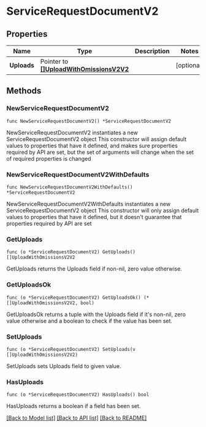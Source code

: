 # ServiceRequestDocumentV2

## Properties

Name | Type | Description | Notes
------------ | ------------- | ------------- | -------------
**Uploads** | Pointer to [**[]UploadWithOmissionsV2V2**](UploadWithOmissionsV2V2.md) |  | [optional] 

## Methods

### NewServiceRequestDocumentV2

`func NewServiceRequestDocumentV2() *ServiceRequestDocumentV2`

NewServiceRequestDocumentV2 instantiates a new ServiceRequestDocumentV2 object
This constructor will assign default values to properties that have it defined,
and makes sure properties required by API are set, but the set of arguments
will change when the set of required properties is changed

### NewServiceRequestDocumentV2WithDefaults

`func NewServiceRequestDocumentV2WithDefaults() *ServiceRequestDocumentV2`

NewServiceRequestDocumentV2WithDefaults instantiates a new ServiceRequestDocumentV2 object
This constructor will only assign default values to properties that have it defined,
but it doesn't guarantee that properties required by API are set

### GetUploads

`func (o *ServiceRequestDocumentV2) GetUploads() []UploadWithOmissionsV2V2`

GetUploads returns the Uploads field if non-nil, zero value otherwise.

### GetUploadsOk

`func (o *ServiceRequestDocumentV2) GetUploadsOk() (*[]UploadWithOmissionsV2V2, bool)`

GetUploadsOk returns a tuple with the Uploads field if it's non-nil, zero value otherwise
and a boolean to check if the value has been set.

### SetUploads

`func (o *ServiceRequestDocumentV2) SetUploads(v []UploadWithOmissionsV2V2)`

SetUploads sets Uploads field to given value.

### HasUploads

`func (o *ServiceRequestDocumentV2) HasUploads() bool`

HasUploads returns a boolean if a field has been set.


[[Back to Model list]](../README.md#documentation-for-models) [[Back to API list]](../README.md#documentation-for-api-endpoints) [[Back to README]](../README.md)


